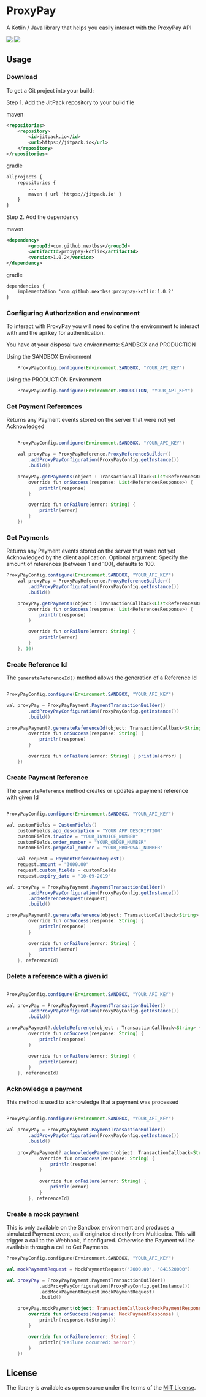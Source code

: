 # ProxyPay 
A Kotlin / Java library that helps you easily interact with the ProxyPay API

[![](https://jitpack.io/v/nextbss/proxypay-kotlin.svg)](https://jitpack.io/#nextbss/proxypay-kotlin)
[![](https://img.shields.io/badge/nextbss-opensource-blue.svg)](https://www.nextbss.co.ao)

Usage
---------------

### Download
To get a Git project into your build:

Step 1. Add the JitPack repository to your build file

maven
```xml
<repositories>
	<repository>
		<id>jitpack.io</id>
		<url>https://jitpack.io</url>
	</repository>
</repositories>
```

gradle
```xml
allprojects {
	repositories {
		...
		maven { url 'https://jitpack.io' }
	}
}
```

Step 2. Add the dependency

maven 
```xml
<dependency>
	    <groupId>com.github.nextbss</groupId>
	    <artifactId>proxypay-kotlin</artifactId>
	    <version>1.0.2</version>
</dependency>
```

gradle
```xml
dependencies {
	implementation 'com.github.nextbss:proxypay-kotlin:1.0.2'
}
```

### Configuring Authorization and environment
To interact with ProxyPay you will need to define the environment to interact with and
the api key for authentication.

You have at your disposal two environments: SANDBOX and PRODUCTION

Using the SANDBOX Environment
```java
    ProxyPayConfig.configure(Environment.SANDBOX, "YOUR_API_KEY")
```

Using the PRODUCTION Environment
```java
    ProxyPayConfig.configure(Environment.PRODUCTION, "YOUR_API_KEY")
```

### Get Payment References
Returns any Payment events stored on the server that were not yet Acknowledged
```java

    ProxyPayConfig.configure(Environment.SANDBOX, "YOUR_API_KEY")

    val proxyPay = ProxyPayReference.ProxyReferenceBuilder()
        .addProxyPayConfiguration(ProxyPayConfig.getInstance())
        .build()

    proxyPay.getPayments(object : TransactionCallback<List<ReferencesResponse>> {
        override fun onSuccess(response: List<ReferencesResponse>) {
            println(response)
        }

        override fun onFailure(error: String) {
            println(error)
        }
    })
```

### Get Payments
Returns any Payment events stored on the server that were not yet Acknowledged by the client application.
Optional argument: Specify the amount of references (between 1 and 100), defaults to 100.

```java
ProxyPayConfig.configure(Environment.SANDBOX, "YOUR_API_KEY")
    val proxyPay = ProxyPayReference.ProxyReferenceBuilder()
        .addProxyPayConfiguration(ProxyPayConfig.getInstance())
        .build()

    proxyPay.getPayments(object : TransactionCallback<List<ReferencesResponse>> {
        override fun onSuccess(response: List<ReferencesResponse>) {
            println(response)
        }

        override fun onFailure(error: String) {
            println(error)
        }
    }, 10)
```
### Create Reference Id
The ```generateReferenceId()``` method allows the generation of a Reference Id
```java

ProxyPayConfig.configure(Environment.SANDBOX, "YOUR_API_KEY")

val proxyPay = ProxyPayPayment.PaymentTransactionBuilder()
        .addProxyPayConfiguration(ProxyPayConfig.getInstance())
        .build()

proxyPayPayment?.generateReferenceId(object: TransactionCallback<String> {
        override fun onSuccess(response: String) {
            println(response)
        }

        override fun onFailure(error: String) { println(error) }
    })
```

### Create Payment Reference
The ```generateReference``` method creates or updates a payment reference with given Id
```java

ProxyPayConfig.configure(Environment.SANDBOX, "YOUR_API_KEY")

val customFields = CustomFields()
    customFields.app_description = "YOUR APP DESCRIPTION"
    customFields.invoice = "YOUR_INVOICE_NUMBER"
    customFields.order_number = "YOUR_ORDER_NUMBER"
    customFields.proposal_number = "YOUR_PROPOSAL_NUMBER"

    val request = PaymentReferenceRequest()
    request.amount = "3000.00"
    request.custom_fields = customFields
    request.expiry_date = "10-09-2019"

val proxyPay = ProxyPayPayment.PaymentTransactionBuilder()
        .addProxyPayConfiguration(ProxyPayConfig.getInstance())
        .addReferenceRequest(request)
        .build()

proxyPayPayment?.generateReference(object: TransactionCallback<String> {
        override fun onSuccess(response: String) { 
            println(response)
        }

        override fun onFailure(error: String) { 
            println(error)
        }
    }, referenceId)
```

### Delete a reference with a given id
```java

ProxyPayConfig.configure(Environment.SANDBOX, "YOUR_API_KEY")

val proxyPay = ProxyPayPayment.PaymentTransactionBuilder()
        .addProxyPayConfiguration(ProxyPayConfig.getInstance())
        .build()

proxyPayPayment?.deleteReference(object : TransactionCallback<String> {
        override fun onSuccess(response: String) {
            println(response)
        }

        override fun onFailure(error: String) {
            println(error)
        }
    }, referenceId)
```

### Acknowledge a payment
This method is used to acknowledge that a payment was processed
```java

ProxyPayConfig.configure(Environment.SANDBOX, "YOUR_API_KEY")

val proxyPay = ProxyPayPayment.PaymentTransactionBuilder()
        .addProxyPayConfiguration(ProxyPayConfig.getInstance())
        .build()
        
    proxyPayPayment?.acknowledgePayment(object: TransactionCallback<String> {
            override fun onSuccess(response: String) {
                println(response)
            }
    
            override fun onFailure(error: String) {
                println(error)
            }
        }, referenceId)
```
### Create a mock payment
This is only available on the Sandbox environment and produces a simulated Payment event, as if originated directly from Multicaixa.
This will trigger a call to the Webhook, if configured. Otherwise the Payment will be available through a call to Get Payments.
```kotlin
ProxyPayConfig.configure(Environment.SANDBOX, "YOUR_API_KEY")

val mockPaymentRequest = MockPaymentRequest("2000.00", "841520000")

val proxyPay = ProxyPayPayment.PaymentTransactionBuilder()
            .addProxyPayConfiguration(ProxyPayConfig.getInstance())
            .addMockPaymentRequest(mockPaymentRequest)
            .build()

    proxyPay.mockPayment(object: TransactionCallback<MockPaymentResponse> {
        override fun onSuccess(response: MockPaymentResponse) {
            println(response.toString())
        }

        override fun onFailure(error: String) {
            println("Failure occurred: $error")
        }
    })
```

License
----------------

The library is available as open source under the terms of the [MIT License](http://opensource.org/licenses/MIT).